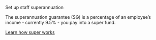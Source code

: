 <p class="task-heading">Set up staff superannuation</p>

The superannuation guarantee (SG) is a percentage of an employee’s income - currently 9.5% - you pay into a super fund.

[Learn how super works](#)
